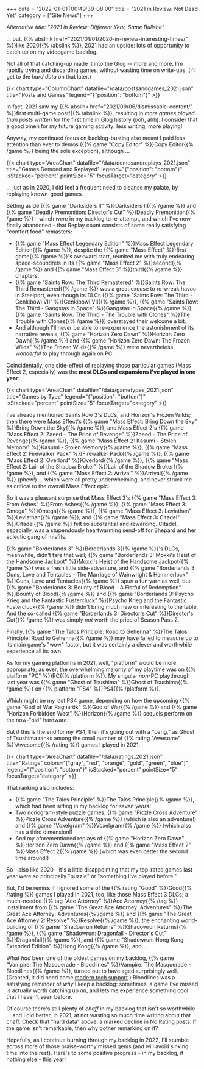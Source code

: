 +++
date = "2022-01-01T00:49:39-08:00"
title = "2021 in Review: Not Dead Yet"
category = ["Site News"]
+++

<i>Alternative title: "2021 in Review: Different Year, Same Bullshit"</i>

... but, {{% abslink href="2021/01/01/2020-in-review-interesting-times/" %}}like 2020{{% /abslink %}}, 2021 had an upside: lots of opportunity to catch up on my videogame backlog.

Not all of that catching-up made it into the Glog -- more and more, I'm rapidly trying and discarding games, without wasting time on write-ups.  (I'll get to the <i>hard data</i> on that later.)

{{< chart type="ColumnChart" datafile="/data/postsandgames_2021.json" title="Posts and Games" legend="{\"position\": \"bottom\"}" >}}

In fact, 2021 saw my {{% abslink href="2021/09/06/dismissable-content/" %}}first multi-game post!{{% /abslink %}}, resulting in <i>more games played than posts written</i> for the first time in Glog history (ooh, ahh).  I consider that a good omen for my future gaming activity: less writing, more playing!

Anyway, my continued focus on backlog-busting also meant I paid less attention than ever to demos ({{% game "Copy Editor" %}}Copy Editor{{% /game %}} being the sole exception), although ...

{{< chart type="AreaChart" datafile="/data/demosandreplays_2021.json" title="Games Demoed and Replayed" legend="{\"position\": \"bottom\"}" isStacked="percent" pointSize="5" focusTarget="category" >}}

... just as in 2020, I did feel a frequent need to cleanse my palate, by replaying known-good games.

Setting aside {{% game "Darksiders II" %}}Darksiders II{{% /game %}} and {{% game "Deadly Premonition: Director's Cut" %}}Deadly Premonition{{% /game %}} - which <i>were</i> in my backlog to re-attempt, and which I've now finally abandoned - that Replay count consists of some really satisfying "comfort food" remasters:

* {{% game "Mass Effect Legendary Edition" %}}Mass Effect Legendary Edition{{% /game %}}, despite the {{% game "Mass Effect" %}}first game{{% /game %}}'s awkward start, reunited me with truly endearing space-scoundrels in its {{% game "Mass Effect 2" %}}second{{% /game %}} and {{% game "Mass Effect 3" %}}third{{% /game %}} chapters.
* {{% game "Saints Row: The Third Remastered" %}}Saints Row: The Third Remastered{{% /game %}} was a great excuse to re-wreak havoc in Steelport, even though its DLCs ({{% game "Saints Row: The Third - Genkibowl VII" %}}Genkibowl VII{{% /game %}}, {{% game "Saints Row: The Third - Gangstas in Space" %}}Gangstas in Space{{% /game %}}, {{% game "Saints Row: The Third - The Trouble with Clones" %}}The Trouble with Clones{{% /game %}}) overstayed their welcome a bit.
* And although I'll never be able to re-experience the astonishment of its narrative reveals, {{% game "Horizon Zero Dawn" %}}Horizon Zero Dawn{{% /game %}} and {{% game "Horizon Zero Dawn: The Frozen Wilds" %}}The Frozen Wilds{{% /game %}} were nevertheless <i>wonderful</i> to play through again on PC.

Coincidentally, one side-effect of replaying those particular games (Mass Effect 2, especially) was the <b>most DLCs and expansions I've played in one year</b>:

{{< chart type="AreaChart" datafile="/data/gametypes_2021.json" title="Games by Type" legend="{\"position\": \"bottom\"}" isStacked="percent" pointSize="5" focusTarget="category" >}}

I've already mentioned Saints Row 3's DLCs, and Horizon's Frozen Wilds; then there were Mass Effect's {{% game "Mass Effect: Bring Down the Sky" %}}Bring Down the Sky{{% /game %}}, and Mass Effect 2's {{% game "Mass Effect 2: Zaeed - The Price of Revenge" %}}Zaeed - The Price of Revenge{{% /game %}}, {{% game "Mass Effect 2: Kasumi - Stolen Memory" %}}Kasumi - Stolen Memory{{% /game %}}, {{% game "Mass Effect 2: Firewalker Pack" %}}Firewalker Pack{{% /game %}}, {{% game "Mass Effect 2: Overlord" %}}Overlord{{% /game %}}, {{% game "Mass Effect 2: Lair of the Shadow Broker" %}}Lair of the Shadow Broker{{% /game %}}, and {{% game "Mass Effect 2: Arrival" %}}Arrival{{% /game %}} (phew!) ... which were all pretty underwhelming, and never struck me as critical to the overall Mass Effect epic.

So it was a pleasant surprise that Mass Effect 3's {{% game "Mass Effect 3: From Ashes" %}}From Ashes{{% /game %}}, {{% game "Mass Effect 3: Omega" %}}Omega{{% /game %}}, {{% game "Mass Effect 3: Leviathan" %}}Leviathan{{% /game %}}, and {{% game "Mass Effect 3: Citadel" %}}Citadel{{% /game %}} felt so substantial and rewarding.  Citadel, especially, was a stupendously heartwarming send-off for Shepard and her eclectic gang of misfits.

{{% game "Borderlands 3" %}}Borderlands 3{{% /game %}}'s DLCs, meanwhile, didn't fare that well; {{% game "Borderlands 3: Moxxi's Heist of the Handsome Jackpot" %}}Moxxi's Heist of the Handsome Jackpot{{% /game %}} was a fresh little side-adventure, and {{% game "Borderlands 3: Guns, Love and Tentacles - The Marriage of Wainwright & Hammerlock" %}}Guns, Love and Tentacles{{% /game %}} spun a fun yarn as well, but {{% game "Borderlands 3: Bounty of Blood - A Fistful of Redemption" %}}Bounty of Blood{{% /game %}} and {{% game "Borderlands 3: Psycho Krieg and the Fantastic Fustercluck" %}}Psycho Krieg and the Fantastic Fustercluck{{% /game %}} didn't bring much new or interesting to the table.  And the so-called {{% game "Borderlands 3: Director's Cut" %}}Director's Cut{{% /game %}} was simply <i>not</i> worth the price of Season Pass 2.

Finally, {{% game "The Talos Principle: Road to Gehenna" %}}The Talos Principle: Road to Gehenna{{% /game %}} may have failed to measure up to its main game's "wow" factor, but it was certainly a clever and worthwhile experience all its own.

As for my gaming platforms in 2021, well, "platform" would be more appropriate; as ever, the overwhelming majority of my playtime was on {{% platform "PC" %}}PC{{% /platform %}}.  My singular <i>non</i>-PC playthrough last year was {{% game "Ghost of Tsushima" %}}Ghost of Tsushima{{% /game %}} on {{% platform "PS4" %}}PS4{{% /platform %}}.

Which might be my last PS4 game, depending on how the upcoming {{% game "God of War Ragnarök" %}}God of War{{% /game %}} and {{% game "Horizon Forbidden West" %}}Horizon{{% /game %}} sequels perform on the now-"old" hardware.

But if this is the end for my PS4, then it's going out with a "bang," as Ghost of Tsushima ranks among the small number of {{% rating "Awesome" %}}Awesome{{% /rating %}} games I played in 2021.

{{< chart type="AreaChart" datafile="/data/ratings_2021.json" title="Ratings" colors="[\"gray\", \"red\", \"orange\", \"gold\", \"green\", \"blue\"]" legend="{\"position\": \"bottom\"}" isStacked="percent" pointSize="5" focusTarget="category" >}}

That ranking also includes:

* {{% game "The Talos Principle" %}}The Talos Principle{{% /game %}}, which had been sitting in my backlog for <i>seven years!</i>
* Two nonogram-style puzzle games, {{% game "Piczle Cross Adventure" %}}Piczle Cross Adventure{{% /game %}} (which is also an adventure!) and {{% game "Voxelgram" %}}Voxelgram{{% /game %}} (which also has a third dimension!)
* And my aforementioned replays of {{% game "Horizon Zero Dawn" %}}Horizon Zero Dawn{{% /game %}} and {{% game "Mass Effect 2" %}}Mass Effect 2{{% /game %}} (which was even better the second time around!)

So - also like 2020 - it's a little disappointing that my top-rated games last year were so principally "puzzle" or "something I've played before."

But, I'd be remiss if I ignored some of the {{% rating "Good" %}}Good{{% /rating %}} games I played in 2021, too, like those Mass Effect 3 DLCs; a much-needed {{% tag "Ace Attorney" %}}Ace Attorney{{% /tag %}} installment from {{% game "The Great Ace Attorney: Adventures" %}}The Great Ace Attorney: Adventures{{% /game %}} and {{% game "The Great Ace Attorney 2: Resolve" %}}Resolve{{% /game %}}; the enchanting world-building of {{% game "Shadowrun Returns" %}}Shadowrun Returns{{% /game %}}, {{% game "Shadowrun: Dragonfall - Director's Cut" %}}Dragonfall{{% /game %}}, and {{% game "Shadowrun: Hong Kong - Extended Edition" %}}Hong Kong{{% /game %}}; and ...

What <i>had</i> been one of the oldest games on my backlog, {{% game "Vampire: The Masquerade - Bloodlines" %}}Vampire: The Masquerade - Bloodlines{{% /game %}}, turned out to have aged surprisingly well.  (Granted, it did need some <a href="https://www.moddb.com/mods/vtmb-unofficial-patch">modern tech support</a>.)  Bloodlines was a satisfying reminder of <i>why</i> I keep a backlog: sometimes, a game I've missed is actually worth catching up on, and lets me experience something cool that I haven't seen before.

Of course there's still plenty of <i>chaff</i> in my backlog that isn't so worthwhile ... and I did better, in 2021, at not wasting so much time writing about that chaff.  Check that "hard data" above: a marked decline in No Rating posts.  If the game isn't remarkable, then why bother remarking on it?

Hopefully, as I continue burning through my backlog in 2022, I'll stumble across more of those praise-worthy missed gems (and will avoid sinking time into the rest).  Here's to some positive progress - in my backlog, if nothing else - this year!
